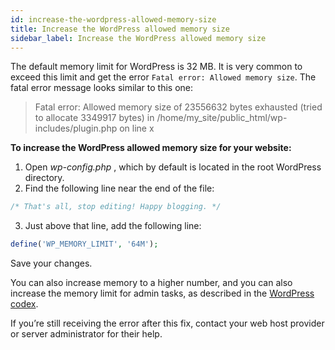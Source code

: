 ```yaml
---
id: increase-the-wordpress-allowed-memory-size
title: Increase the WordPress allowed memory size
sidebar_label: Increase the WordPress allowed memory size
---
```


The default memory limit for WordPress is 32 MB. It is very common to exceed
this limit and get the error `Fatal error: Allowed memory size`. The fatal
error message looks similar to this one:

> Fatal error: Allowed memory size of 23556632 bytes exhausted (tried to allocate 3349917 bytes) in /home/my_site/public_html/wp-includes/plugin.php on line x

**To increase the WordPress allowed memory size for your website:**

  1. Open *wp-config.php* , which by default is located in the root WordPress directory.
  2. Find the following line near the end of the file:  

```php
/* That's all, stop editing! Happy blogging. */
```

  3. Just above that line, add the following line:  

```php
define('WP_MEMORY_LIMIT', '64M');
```

Save your changes.

You can also increase memory to a higher number, and you can also increase the
memory limit for admin tasks, as described in the [WordPress codex](https://codex.wordpress.org/Editing_wp-config.php#Increasing_memory_allocated_to_PHP).

If you’re still receiving the error after this fix, contact your web host
provider or server administrator for their help.
